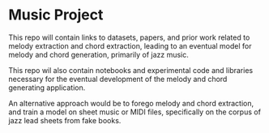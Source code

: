 # Music Project

This repo will contain links to datasets, papers, and prior work related to melody extraction and chord extraction, leading to an eventual model for melody and chord generation, primarily of jazz music.

This repo wil also contain notebooks and experimental code and libraries necessary for the eventual development of the melody and chord generating application.

An alternative approach would be to forego melody and chord extraction, and train a model on sheet music or MIDI files, specifically on the corpus of jazz lead sheets from fake books.